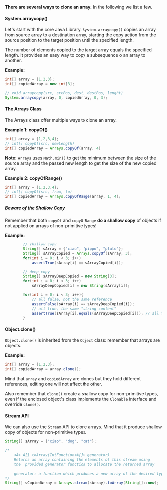 **There are several ways to clone an array.**
In the following we list a few.
#### System.arraycopy()
Let's start with the core Java Library. 
`System.arraycopy()` copies an array from source array to a destination array, starting the copy action from the source position to the target position until the specified length. 

The number of elements copied to the target array equals the specified length. 
It provides an easy way to copy a subsequence o an array to another. 

**Example:** 
```java
int[] array = {1,2,3}; 
int[] copiedArray = new int[3];

// void arraycopy(src, srcPos, dest, destPos, lenght)
System.arraycopy(array, 0, copiedArray, 0, 3);
```
#### The Arrays Class
The Arrays class offer multiple ways to clone an array. 

 **Example 1: copyOf()**
```java
int[] array = {1,2,3,4};
// int[] copyOf(src, newLength)
int[] copiedArray = Arrays.copyOf(array, 4)
```

**Note:** 
`Arrays` uses `Math.min()` to get the minimum between the size of the source array and the passed new length to get the size of the new copied array.

**Example 2: copyOfRange()**
```java
int[] array = {1,2,3,4};
// int[] copyOf(src, from, to)
int[] copiedArray = Arrays.copyOfRange(array, 1, 4);
```
##### Beware of the Shallow Copy
Remember that both `copyOf` and `copyOfRange` **do a shallow copy** of objects if not applied on arrays of non-primitive types!

**Example:**
```java
		// shallow copy
        String[] sArray = {"ciao", "pippo", "pluto"};
		String[] sArrayCopied = Arrays.copyOf(sArray, 3);
		for(int i = 0; i < 3; i++)
            assertTrue(sArray[i] == sArrayCopied[i]); 

		// deep copy
		String[] sArrayDeepCopied = new String[3];
        for(int i = 0; i < 3; i++)
            sArrayDeepCopied[i] = new String(sArray[i]);

		for(int i = 0; i < 3; i++){
			// all false, not the same reference
            assertFalse(sArray[i] == sArrayDeepCopied[i]); 
            // all true, the same "string content"
            assertTrue(sArray[i].equals(sArrayDeepCopied[i])); // all true!
        }
```
#### Object.clone()
`Object.clone()` is inherited from the `Object` class: remember that arrays are objects.

**Example:**
```java
int[] array = {1,2,3};
int[] copiedArray = array.clone();
```

Mind that `array` and `copiedArray` are clones but they hold different references, editing one will not affect the other. 

Also remember that `clone()` create a shallow copy for non-primitive types, even if the enclosed object's class implements the `Clonable` interface and override `clone()`.
#### Stream API
We can also use the `Stream` API to clone arrays. 
Mind that it produce shallow copy of objects for non-primitive types.

```java
String[] sArray = {"ciao", "dog", "cat"};

/*
	<A> A[] toArray(IntFunction<A[]> generator)
	Returns an array containing the elements of this stream using
	the  provided generator function to allocate the returned array
	
	generator: a function which produces a new array of the desired type
*/
String[] sCopiedArray = Arrays.stream(sArray).toArray(String[]::new);
```